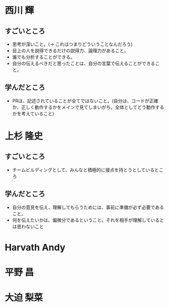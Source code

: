 # 西川 輝

## すごいところ

- 思考が深いこと。(-> これはつまりどういうことなんだろう)
- 目上の人を説得できるだけの説得力、論理力があること。
- 誰でも分析することができる。
- 自分の伝えるべきだと思ったことは、自分の言葉で伝えることができること。

## 学んだところ

- PRは、記述されていることが全てではないこと。(自分は、コードが正確か、正しく動作するかをメインで見てしまいがち。全体としてどう動作するかを考えていること)

# 上杉 隆史

## すごいところ

- チームビルディングとして、みんなと積極的に接点を持とうとしているところ

## 学んだところ

- 自分の意見を伝え、理解してもらうためには、事前に準備が必ず必要であること。
- 何を伝えたいかは、偏微分であるということ。それを相手が理解しているとは思わないこと

# Harvath Andy

# 平野 昌

# 大迫 梨菜
